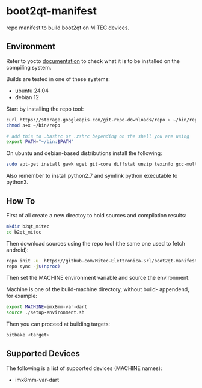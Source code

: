 # boot2qt-manifest

repo manifest to build boot2qt on MITEC devices.


## Environment

Refer to yocto [documentation](https://docs.yoctoproject.org/2.0/yocto-project-qs/yocto-project-qs.html) to check what it is to be installed on the compiling system.

Builds are tested in one of these systems:
  - ubuntu 24.04
  - debian 12

Start by installing the repo tool:

```sh
curl https://storage.googleapis.com/git-repo-downloads/repo > ~/bin/repo
chmod a+x ~/bin/repo

# add this to .bashrc or .zshrc bepending on the shell you are using
export PATH="~/bin:$PATH"
```

On ubuntu and debian-based distributions install the following:

```sh
sudo apt-get install gawk wget git-core diffstat unzip texinfo gcc-multilib build-essential chrpath socat libsdl1.2-dev xterm file git git-lfs nano
```

Also remember to install python2.7 and symlink python executable to python3.


## How To

First of all create a new directoy to hold sources and compilation results:
```sh
mkdir b2qt_mitec
cd b2qt_mitec
```

Then download sources using the repo tool (the same one used to fetch android):

```sh
repo init -u  https://github.com/Mitec-Elettronica-Srl/boot2qt-manifest.git -m scarthgap.xml
repo sync -j$(nproc)
```

Then set the MACHINE environment variable and source the environment.

Machine is one of the build-machine directory, without build- appendend, for example:

```sh
export MACHINE=imx8mm-var-dart
source ./setup-environment.sh
```

Then you can proceed at building targets:

```sh
bitbake <target>
```


## Supported Devices

The following is a list of supported devices (MACHINE names):
  - imx8mm-var-dart
